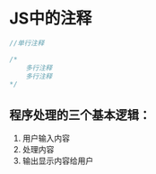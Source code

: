 # JS中的注释

```javaScript
//单行注释 

/*
	多行注释
	多行注释
*/
```

## 程序处理的三个基本逻辑：

1. 用户输入内容
2. 处理内容
3. 输出显示内容给用户